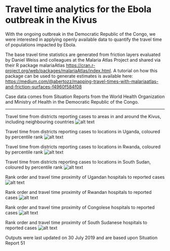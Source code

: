 # Travel time analytics for the Ebola outbreak in the Kivus

With the ongoing outbreak in the Democratic Republic of the Congo, we were interested in applying openly available data to quantify the
travel time of populations impacted by Ebola.

The base travel time statistics are generated from friction layers evaluated by Daniel Weiss and colleagues at the Malaria Atlas Project
and shared via their R package malariaAtlas https://cran.r-project.org/web/packages/malariaAtlas/index.html. 
A tutorial on how this package can be used to generate estimates is available here: 
https://medium.com/@abertozz/mapping-travel-times-with-malariaatlas-and-friction-surfaces-f4960f584f08

Case data comes from Situation Reports from the World Health Organization and Ministry of Health in the Democratic Republic of the Congo.

_________________________________________________________________________________________________________________________________________

Travel time from districts reporting cases to areas in and around the Kivus, including neighbouring countries
![alt text](Outputs_SR51/Travel_time_map.png)

Travel time from districts reporting cases to locations in Uganda, coloured by percentile rank
![alt text](Outputs_SR51/Uganda_map.png)

Travel time from districts reporting cases to locations in Rwanda, coloured by percentile rank
![alt text](Outputs_SR51/Rwanda_map.png)

Travel time from districts reporting cases to locations in South Sudan, coloured by percentile rank
![alt text](Outputs_SR51/SSudan_map.png)

Rank order and travel time proximity of Ugandan hospitals to reported cases
![alt text](Outputs_SR51/ug_hosp_tt_prettytab.png)

Rank order and travel time proximity of Rwandan hospitals to reported cases
![alt text](Outputs_SR51/rw_hosp_tt_prettytab.png)

Rank order and travel time proximity of Congolese hospitals to reported cases
![alt text](Outputs_SR51/drc_hosp_tt_prettytab.png)

Rank order and travel time proximity of South Sudanese hospitals to reported cases
![alt text](Outputs_SR51/ss_hosp_tt_prettytab.png)

Outputs were last updated on 30 July 2019 and are based upon Situation Report 51
